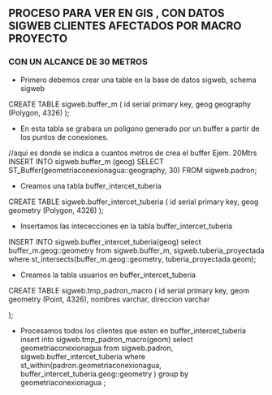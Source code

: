 ## PROCESO PARA VER EN GIS , CON DATOS SIGWEB CLIENTES AFECTADOS POR MACRO PROYECTO
###  CON UN ALCANCE DE 30 METROS


- Primero debemos crear una table en la base de datos sigweb, schema sigweb

CREATE TABLE sigweb.buffer_m (
 id serial primary key,
geog geography (Polygon, 4326)
);


- En esta tabla se grabara un poligono generado por un buffer a partir de los puntos de conexiones.

//aqui es donde se indica a cuantos metros de crea el buffer Ejem. 20Mtrs
INSERT INTO sigweb.buffer_m (geog)
SELECT ST_Buffer(geometriaconexionagua::geography, 30) FROM sigweb.padron;


- Creamos una tabla buffer_intercet_tuberia


CREATE TABLE sigweb.buffer_intercet_tuberia (
 id serial primary key,
geog geometry (Polygon, 4326)
);

- Insertamos las intececciones en la tabla buffer_intercet_tuberia

INSERT INTO sigweb.buffer_intercet_tuberia(geog)
select buffer_m.geog::geometry from sigweb.buffer_m, sigweb.tuberia_proyectada where st_intersects(buffer_m.geog::geometry, tuberia_proyectada.geom);

- Creamos la tabla usuarios en buffer_intercet_tuberia

CREATE TABLE sigweb.tmp_padron_macro (
 id serial primary key,
geom geometry (Point, 4326),
nombres varchar,
direccion varchar

);

- Procesamos todos los clientes que esten en buffer_intercet_tuberia
insert into sigweb.tmp_padron_macro(geom)
select geometriaconexionagua 
from sigweb.padron, sigweb.buffer_intercet_tuberia
where st_within(padron.geometriaconexionagua, buffer_intercet_tuberia.geog::geometry )
group by geometriaconexionagua
;
